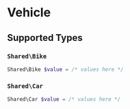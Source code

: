 # Vehicle


## Supported Types

### `Shared\Bike`

```php
Shared\Bike $value = /* values here */
```

### `Shared\Car`

```php
Shared\Car $value = /* values here */
```

